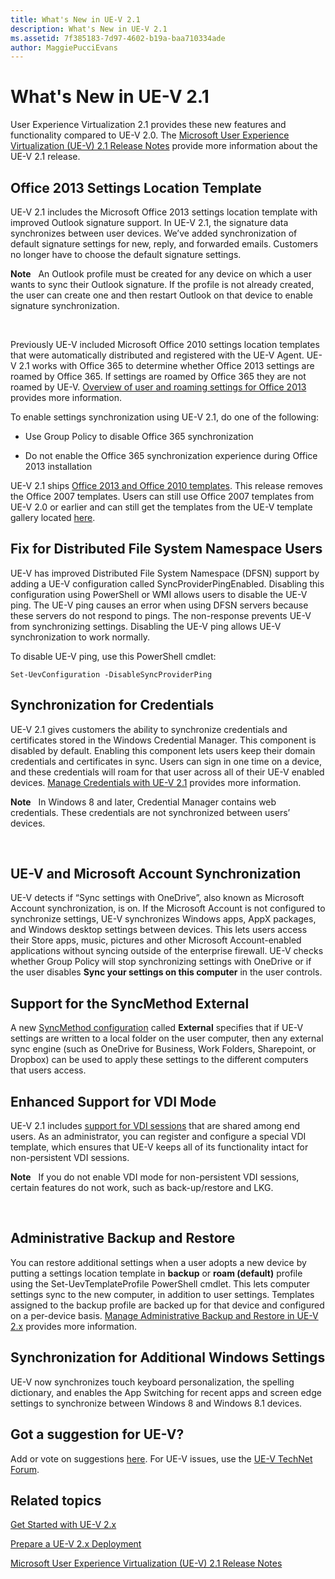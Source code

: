 ```yaml
---
title: What's New in UE-V 2.1
description: What's New in UE-V 2.1
ms.assetid: 7f385183-7d97-4602-b19a-baa710334ade
author: MaggiePucciEvans
---
```


# What's New in UE-V 2.1


User Experience Virtualization 2.1 provides these new features and functionality compared to UE-V 2.0. The [Microsoft User Experience Virtualization (UE-V) 2.1 Release Notes](microsoft-user-experience-virtualization--ue-v--21-release-notesuevv21.md) provide more information about the UE-V 2.1 release.

## Office 2013 Settings Location Template


UE-V 2.1 includes the Microsoft Office 2013 settings location template with improved Outlook signature support. In UE-V 2.1, the signature data synchronizes between user devices. We’ve added synchronization of default signature settings for new, reply, and forwarded emails. Customers no longer have to choose the default signature settings.

**Note**  
An Outlook profile must be created for any device on which a user wants to sync their Outlook signature. If the profile is not already created, the user can create one and then restart Outlook on that device to enable signature synchronization.

 

Previously UE-V included Microsoft Office 2010 settings location templates that were automatically distributed and registered with the UE-V Agent. UE-V 2.1 works with Office 365 to determine whether Office 2013 settings are roamed by Office 365. If settings are roamed by Office 365 they are not roamed by UE-V. [Overview of user and roaming settings for Office 2013](http://go.microsoft.com/fwlink/p/?LinkID=391220) provides more information.

To enable settings synchronization using UE-V 2.1, do one of the following:

-   Use Group Policy to disable Office 365 synchronization

-   Do not enable the Office 365 synchronization experience during Office 2013 installation

UE-V 2.1 ships [Office 2013 and Office 2010 templates](http://technet.microsoft.com/library/dn458932.aspx#autosyncsettings). This release removes the Office 2007 templates. Users can still use Office 2007 templates from UE-V 2.0 or earlier and can still get the templates from the UE-V template gallery located [here](http://go.microsoft.com/fwlink/p/?LinkID=246589).

## Fix for Distributed File System Namespace Users


UE-V has improved Distributed File System Namespace (DFSN) support by adding a UE-V configuration called SyncProviderPingEnabled. Disabling this configuration using PowerShell or WMI allows users to disable the UE-V ping. The UE-V ping causes an error when using DFSN servers because these servers do not respond to pings. The non-response prevents UE-V from synchronizing settings. Disabling the UE-V ping allows UE-V synchronization to work normally.

To disable UE-V ping, use this PowerShell cmdlet:

``` syntax
Set-UevConfiguration -DisableSyncProviderPing
```

## Synchronization for Credentials


UE-V 2.1 gives customers the ability to synchronize credentials and certificates stored in the Windows Credential Manager. This component is disabled by default. Enabling this component lets users keep their domain credentials and certificates in sync. Users can sign in one time on a device, and these credentials will roam for that user across all of their UE-V enabled devices. [Manage Credentials with UE-V 2.1](http://technet.microsoft.com/library/dn458932.aspx#creds) provides more information.

**Note**  
In Windows 8 and later, Credential Manager contains web credentials. These credentials are not synchronized between users’ devices.

 

## UE-V and Microsoft Account Synchronization


UE-V detects if “Sync settings with OneDrive”, also known as Microsoft Account synchronization, is on. If the Microsoft Account is not configured to synchronize settings, UE-V synchronizes Windows apps, AppX packages, and Windows desktop settings between devices. This lets users access their Store apps, music, pictures and other Microsoft Account-enabled applications without syncing outside of the enterprise firewall. UE-V checks whether Group Policy will stop synchronizing settings with OneDrive or if the user disables **Sync your settings on this computer** in the user controls.

## Support for the SyncMethod External


A new [SyncMethod configuration](http://technet.microsoft.com/library/dn554321.aspx) called **External** specifies that if UE-V settings are written to a local folder on the user computer, then any external sync engine (such as OneDrive for Business, Work Folders, Sharepoint, or Dropbox) can be used to apply these settings to the different computers that users access.

## Enhanced Support for VDI Mode


UE-V 2.1 includes [support for VDI sessions](http://technet.microsoft.com/library/dn458932.aspx#vdi) that are shared among end users. As an administrator, you can register and configure a special VDI template, which ensures that UE-V keeps all of its functionality intact for non-persistent VDI sessions.

**Note**  
If you do not enable VDI mode for non-persistent VDI sessions, certain features do not work, such as back-up/restore and LKG.

 

## Administrative Backup and Restore


You can restore additional settings when a user adopts a new device by putting a settings location template in **backup** or **roam (default)** profile using the Set-UevTemplateProfile PowerShell cmdlet. This lets computer settings sync to the new computer, in addition to user settings. Templates assigned to the backup profile are backed up for that device and configured on a per-device basis. [Manage Administrative Backup and Restore in UE-V 2.x](manage-administrative-backup-and-restore-in-ue-v-2x-new-topic-for-21.md) provides more information.

## Synchronization for Additional Windows Settings


UE-V now synchronizes touch keyboard personalization, the spelling dictionary, and enables the App Switching for recent apps and screen edge settings to synchronize between Windows 8 and Windows 8.1 devices.

## Got a suggestion for UE-V?


Add or vote on suggestions [here](http://uev.uservoice.com/forums/280428-microsoft-user-experience-virtualization). For UE-V issues, use the [UE-V TechNet Forum](https://social.technet.microsoft.com/Forums/home?forum=mdopuev).

## Related topics


[Get Started with UE-V 2.x](get-started-with-ue-v-2x-new-uevv2.md)

[Prepare a UE-V 2.x Deployment](prepare-a-ue-v-2x-deployment-new-uevv2.md)

[Microsoft User Experience Virtualization (UE-V) 2.1 Release Notes](microsoft-user-experience-virtualization--ue-v--21-release-notesuevv21.md)

 

 






